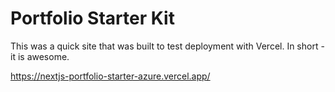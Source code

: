 # Portfolio Starter Kit

This was a quick site that was built to test deployment with Vercel. In short - it is awesome.

https://nextjs-portfolio-starter-azure.vercel.app/